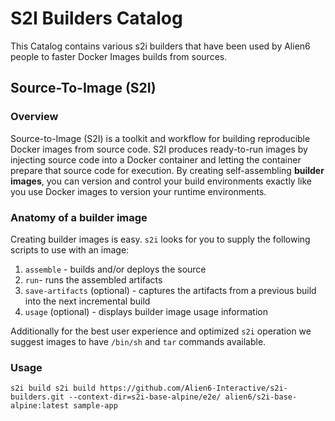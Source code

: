 # S2I Builders Catalog
This Catalog contains various s2i builders that have been used by Alien6 people to faster Docker Images builds from sources.

## Source-To-Image (S2I)
### Overview
Source-to-Image (S2I) is a toolkit and workflow for building reproducible Docker images from source code. S2I produces
ready-to-run images by injecting source code into a Docker container and letting the container prepare that source code for execution. By creating self-assembling **builder images**, you can version and control your build environments exactly like you use Docker images to version your runtime environments.

### Anatomy of a builder image

Creating builder images is easy. `s2i` looks for you to supply the following scripts to use with an
image:

1. `assemble` - builds and/or deploys the source
1. `run`- runs the assembled artifacts
1. `save-artifacts` (optional) - captures the artifacts from a previous build into the next incremental build
1. `usage` (optional) - displays builder image usage information

Additionally for the best user experience and optimized `s2i` operation we suggest images
to have `/bin/sh` and `tar` commands available.

### Usage

```s2i build s2i build https://github.com/Alien6-Interactive/s2i-builders.git --context-dir=s2i-base-alpine/e2e/ alien6/s2i-base-alpine:latest sample-app```
